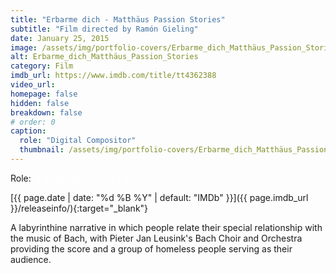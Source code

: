 ```yaml
---
title: "Erbarme dich - Matthäus Passion Stories"
subtitle: "Film directed by Ramón Gieling"
date: January 25, 2015
image: /assets/img/portfolio-covers/Erbarme_dich_Matthäus_Passion_Stories_tt4362388.webp
alt: Erbarme_dich_Matthäus_Passion_Stories
category: Film
imdb_url: https://www.imdb.com/title/tt4362388
video_url: 
homepage: false
hidden: false
breakdown: false
# order: 0
caption:
  role: "Digital Compositor"
  thumbnail: /assets/img/portfolio-covers/Erbarme_dich_Matthäus_Passion_Stories_tt4362388.webp
---
```

Role: <span style="color:white">{{ page.caption.role | default: "N/A" }}</span>

[{{ page.date | date: "%d %B %Y" | default: "IMDb" }}]({{ page.imdb_url }}/releaseinfo/){:target="_blank"}

A labyrinthine narrative in which people relate their special relationship with the music of Bach, with Pieter Jan Leusink's Bach Choir and Orchestra providing the score and a group of homeless people serving as their audience.
